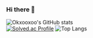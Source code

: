 ### Hi there 👋
![Okxooxoo's GitHub stats](https://github-readme-stats.vercel.app/api?username=okxooxoo&show_icons=true&theme=transparent)  
[![Solved.ac Profile](http://mazassumnida.wtf/api/v2/generate_badge?boj=vholls2)](https://solved.ac/vholls2/)
![Top Langs](https://github-readme-stats.vercel.app/api/top-langs/?username=okxooxoo&layout=compact)
<!--
**okxooxoo/okxooxoo** is a ✨ _special_ ✨ repository because its `README.md` (this file) appears on your GitHub profile.

Here are some ideas to get you started:

- 🔭 I’m currently working on ...
- 🌱 I’m currently learning ...
- 👯 I’m looking to collaborate on ...
- 🤔 I’m looking for help with ...
- 💬 Ask me about ...
- 📫 How to reach me: ...
- 😄 Pronouns: ...
- ⚡ Fun fact: ...
-->
